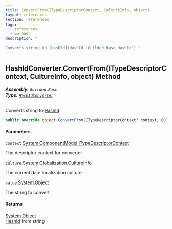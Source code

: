 ```yaml
---
title: ConvertFrom(ITypeDescriptorContext, CultureInfo, object)
layout: references
section: references
tags:
  - references
  - method
description: "

Converts string to [HashId](HashId 'Guilded.Base.HashId')."
---
```


## HashIdConverter.ConvertFrom(ITypeDescriptorContext, CultureInfo, object) Method
###### **Assembly:** `Guilded.Base`<br/>**Type:** [`HashIdConverter`](HashIdConverter 'Guilded.Base.HashIdConverter')

Converts string to [HashId](HashId 'Guilded.Base.HashId').

```csharp
public override object ConvertFrom(ITypeDescriptorContext? context, CultureInfo? culture, object value);
```
#### Parameters

<a name='Guilded.Base.HashIdConverter.ConvertFrom(ITypeDescriptorContext,CultureInfo,object).context'></a>

`context` [System.ComponentModel.ITypeDescriptorContext](https://docs.microsoft.com/en-us/dotnet/api/System.ComponentModel.ITypeDescriptorContext 'System.ComponentModel.ITypeDescriptorContext')

The descriptor context for converter

<a name='Guilded.Base.HashIdConverter.ConvertFrom(ITypeDescriptorContext,CultureInfo,object).culture'></a>

`culture` [System.Globalization.CultureInfo](https://docs.microsoft.com/en-us/dotnet/api/System.Globalization.CultureInfo 'System.Globalization.CultureInfo')

The current date localization culture

<a name='Guilded.Base.HashIdConverter.ConvertFrom(ITypeDescriptorContext,CultureInfo,object).value'></a>

`value` [System.Object](https://docs.microsoft.com/en-us/dotnet/api/System.Object 'System.Object')

The string to convert

#### Returns
[System.Object](https://docs.microsoft.com/en-us/dotnet/api/System.Object 'System.Object')  
[HashId](HashId 'Guilded.Base.HashId') from string